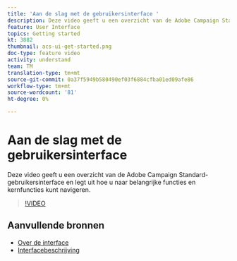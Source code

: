 ```yaml
---
title: 'Aan de slag met de gebruikersinterface '
description: Deze video geeft u een overzicht van de Adobe Campaign Standard-gebruikersinterface en de belangrijkste functies en kernfuncties.
feature: User Interface
topics: Getting started
kt: 3882
thumbnail: acs-ui-get-started.png
doc-type: feature video
activity: understand
team: TM
translation-type: tm+mt
source-git-commit: 0a37f5949b580490ef03f6884cfba01ed09afe86
workflow-type: tm+mt
source-wordcount: '81'
ht-degree: 0%

---
```



# Aan de slag met de gebruikersinterface

Deze video geeft u een overzicht van de Adobe Campaign Standard-gebruikersinterface en legt uit hoe u naar belangrijke functies en kernfuncties kunt navigeren.

>[!VIDEO](https://video.tv.adobe.com/v/18469?quality=12)

## Aanvullende bronnen

* [Over de interface](https://docs.adobe.com/content/help/en/campaign-standard/using/getting-started/discovering-the-interface/about-the-interface.html)
* [Interfacebeschrijving](https://docs.adobe.com/content/help/en/campaign-standard/using/getting-started/discovering-the-interface/interface-description.html)
